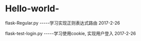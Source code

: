 # Hello-world-


flask-Regular.py  -----学习实现正则表达式路由  2017-2-26

flask-test-login.py  -----学习使用cookie, 实现用户登入 2017-2-26
